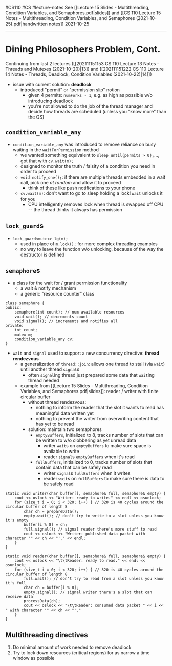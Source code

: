 #CS110 #CS #lecture-notes 
See [[Lecture 15 Slides - Multithreading, Condition Variables, and Semaphores.pdf|slides]] and [[CS 110 Lecture 15 Notes - Multithreading, Condition Variables, and Semaphores (2021-10-25).pdf|handwritten notes]]
2021-10-25
___
# Dining Philosophers Problem, Cont.
Continuing from last 2 lectures ([[202111151153 CS 110 Lecture 13 Notes - Threads and Mutexes (2021-10-20)|13]] and [[202111151222 CS 110 Lecture 14 Notes - Threads, Deadlock, Condition Variables (2021-10-22)|14]])
- issue with current solution: **deadlock**
	- introduced "permit" or "permission slip" notion
		- given 4 permits: `numForks - 1`, e.g. as high as possible w/o introducing deadlock
		- you're not allowed to do the job of the thread manager and decide how threads are scheduled (unless you "know more" than the OS)
## `condition_variable_any`
- `condition_variable_any` was introduced to remove reliance on busy waiting in the `waitForPermission` method
	- we wanted something equivalent to `sleep_until(permits > 0);`..., got that with `cv.wait(m);`
	- designed to monitor the truth / falsity of a condition you need in order to proceed
	- `void notify_one();`: if there are multiple threads embedded in a wait call, pick one *at random* and allow it to proceed
		- think of these like push notifications to your phone
	- `cv.wait(m)`: don't want to go to sleep holding a lock! `wait` unlocks it for you
		- CPU intelligently removes lock when thread is swapped off CPU -- the thread thinks it always has permission
## `lock_guard`s
- `lock_guard<mutex> lg(m);`
	- used in place of `m.lock();` for more complex threading examples
	- no way to leave the function w/o unlocking, because of the way the destructor is defined
## `semaphore`s
- a class for the wait for / grant permission functionality
	- a wait & notify mechanism
	- a generic "resource counter" class

```
class semaphore {
public:
	semaphore(int count); // num available resources
	void wait(); // decrements count
	void signal(); // increments and notifies all
private:
	int count;
	mutex m;
	condition_variable_any cv;
}
```
- `wait` and `signal` used to support a new concurrency directive: **thread rendezvous**
	- a generalization of `thread::join`: allows one thread to stall (via `wait`) until another thread `signal`s
		- often `signal`ing thread just prepared some data that `wait`ing thread needed
	- example from [[Lecture 15 Slides - Multithreading, Condition Variables, and Semaphores.pdf|slides]]: reader / writer with finite circular buffer
		- without thread rendezvous:
			- nothing to inform the reader that the slot it wants to read has meaningful data written yet
			- nothing to prevent the writer from overwriting content that has yet to be read
		- solution: maintain two semaphores
			- `emptyBuffers`, initialized to 8, tracks number of slots that can be written to w/o clobbering as yet unread data
				- writer `wait`s on `emptyBuffers` to make sure space is available to write
				- reader `signal`s `emptyBuffers` when it's read
			- `fullBuffers`, initialized to 0, tracks number of slots that contain data that can be safely read
				- writer `signal`s `fullBuffers` when it writes
				- reader `wait`s on `fullBuffers` to make sure there is data to be safely read

```
static void writer(char buffer[], semaphore& full, semaphore& empty) {
	cout << oslock << "Writer: ready to write." << endl << osunlock;
	for (size_t i = 0; i < 320; i++) { // 320 is 40 cycles around the circular buffer of length 8
		char ch = prepareData();
		empty.wait(); // don't try to write to a slot unless you know it's empty
		buffer[i % 8] = ch;
		full.signal(); // signal reader there's more stuff to read
		cout << oslock << "Writer: published data packet with character '" << ch << "'." << endl;
	}
}

static void reader(char buffer[], semaphore& full, semaphore& empty) {
	cout << oslock << "\t\tReader: ready to read." << endl << osunlock;
	for (size_t i = 0; i < 320; i++) { // 320 is 40 cycles around the circular buffer of length 8
		full.wait(); // don't try to read from a slot unless you know it's full
		char ch = buffer[i % 8];
		empty.signal(); // signal writer there's a slot that can receive data
		processData(ch);
		cout << oslock << "\t\tReader: consumed data packet " << i << " with character '" << ch << "'."
	}
}
```

## Multithreading directives
1. Do minimal amount of work needed to remove deadlock
2. Try to lock down resources (critical regions) for as narrow a time window as possible